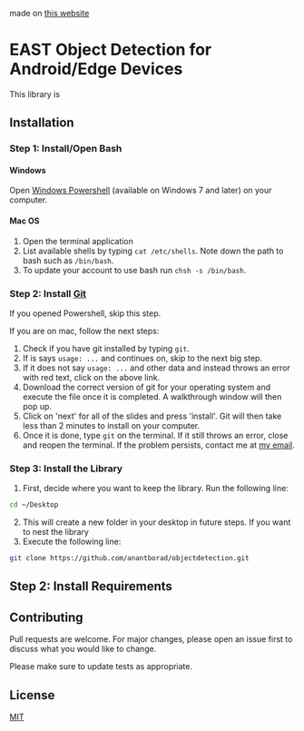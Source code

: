 made on [this website](https://www.makeareadme.com/)

# EAST Object Detection for Android/Edge Devices

This library is 
## Installation

### Step 1: Install/Open Bash

#### Windows
Open [Windows Powershell](https://learn.microsoft.com/en-us/powershell/scripting/overview?view=powershell-7.3) (available on Windows 7 and later) on your computer.

#### Mac OS
1. Open the terminal application
2. List available shells by typing ```cat /etc/shells```.
Note down the path to bash such as ```/bin/bash```.
3. To update your account to use bash run ```chsh -s /bin/bash```.

### Step 2: Install [Git](https://git-scm.com/downloads)
If you opened Powershell, skip this step. 

If you are on mac, follow the next steps: 
1. Check if you have git installed by typing ``git``. 
2. If is says ``usage: ...`` and continues on, skip to the next big step.
3. If it does not say ``usage: ...`` and other data and instead throws an error with red text, click on the above link.
4. Download the correct version of git for your operating system and execute the file once it is completed. A walkthrough window will then pop up.
4. Click on 'next' for all of the slides and press 'install'. Git will then take less than 2 minutes to install on your computer.
5. Once it is done, type ``git`` on the terminal. If it still throws an error, close and reopen the terminal. If the problem persists, contact me at [my email](mailto:anant.borad@academicsplus.org).

### Step 3: Install the Library
1. First, decide where you want to keep the library. Run the following line:
```bash
cd ~/Desktop
```
2. This will create a new folder in your desktop in future steps. If you want to nest the library 
3. Execute the following line:
```bash
git clone https://github.com/anantborad/objectdetection.git
```

## Step 2: Install Requirements


## Contributing

Pull requests are welcome. For major changes, please open an issue first
to discuss what you would like to change.

Please make sure to update tests as appropriate.

## License

[MIT](https://choosealicense.com/licenses/mit/)
